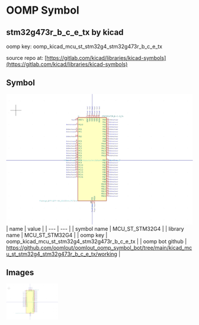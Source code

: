 # OOMP Symbol  
## stm32g473r_b_c_e_tx  by kicad  
  
oomp key: oomp_kicad_mcu_st_stm32g4_stm32g473r_b_c_e_tx  
  
source repo at: [https://gitlab.com/kicad/libraries/kicad-symbols](https://gitlab.com/kicad/libraries/kicad-symbols)  
## Symbol  
  
[![working.png](working_600.png)](working.png)  
| name | value | 
| --- | --- | 
| symbol name | MCU_ST_STM32G4 | 
| library name | MCU_ST_STM32G4 | 
| oomp key | oomp_kicad_mcu_st_stm32g4_stm32g473r_b_c_e_tx | 
| oomp bot github | https://github.com/oomlout/oomlout_oomp_symbol_bot/tree/main/kicad_mcu_st_stm32g4_stm32g473r_b_c_e_tx/working | 
## Images  
  
[![working.png](working_140.png)](working.png)  
